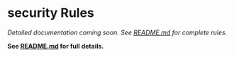 # security Rules

*Detailed documentation coming soon. See [README.md](../README.md) for complete rules.*

**See [README.md](../README.md) for full details.**
